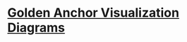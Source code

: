 # [Golden Anchor Visualization Diagrams](https://viewer.diagrams.net/?tags=%7B%7D&highlight=FFD966&edit=_blank&layers=1&nav=1&page-id=Pc6LIhCLlwOLq5s8xEDM&title=golden-anchor-flow.drawio#Uhttps%3A%2F%2Fraw.githubusercontent.com%2Fcheckiamsiam%2Fgolden-anchor-visualizations%2Fmain%2Fgolden-anchor-flow.drawio)

